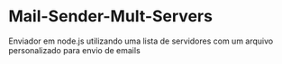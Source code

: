 # Mail-Sender-Mult-Servers

Enviador em node.js utilizando uma lista de servidores com um arquivo personalizado para envio de emails
